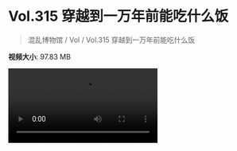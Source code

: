 # Vol.315 穿越到一万年前能吃什么饭

> 混乱博物馆 / Vol / Vol.315 穿越到一万年前能吃什么饭

**视频大小**: 97.83 MB

<div class="video"><video src="https://file.hsyhx.top/archive/315.mp4" controls preload>🤔 您的浏览器不支持 video 标签</video></div>